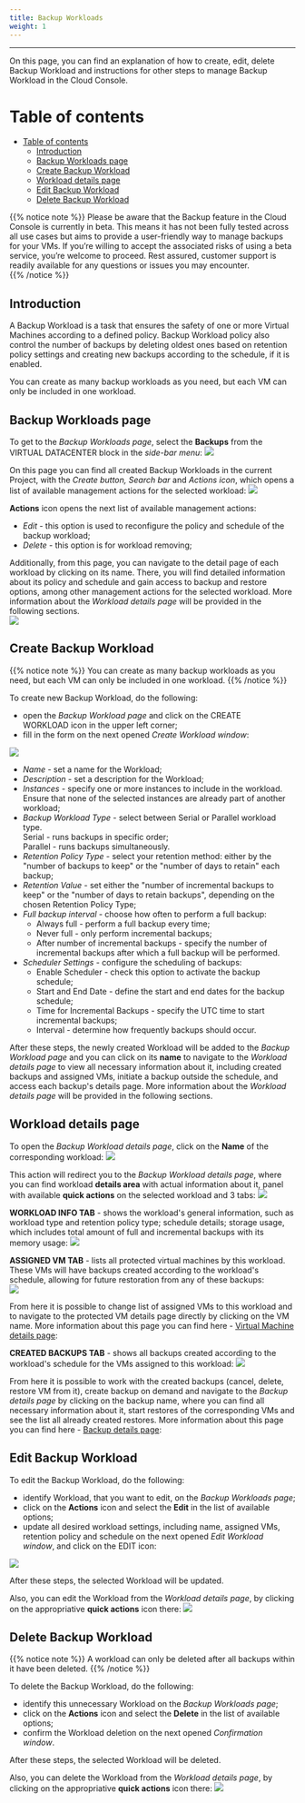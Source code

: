 ```yaml
---
title: Backup Workloads
weight: 1
---
```

___
On this page, you can find an explanation of how to create, edit, delete Backup Workload and instructions for other steps to manage Backup Workload in the Cloud Console.

# Table of contents
- [Table of contents](#table-of-contents)
  - [Introduction](#introduction)
  - [Backup Workloads page](#backup-workloads-page)
  - [Create Backup Workload](#create-backup-workload)
  - [Workload details page](#workload-details-page)
  - [Edit Backup Workload](#edit-backup-workload)
  - [Delete Backup Workload](#delete-backup-workload)
  
{{% notice note %}}
Please be aware that the Backup feature in the Cloud Console is currently in beta. This means it has not been fully tested across all use cases but aims to provide a user-friendly way to manage backups for your VMs. If you’re willing to accept the associated risks of using a beta service, you’re welcome to proceed. Rest assured, customer support is readily available for any questions or issues you may encounter.  
{{% /notice %}}

## Introduction
A Backup Workload is a task that ensures the safety of one or more Virtual Machines according to a defined policy. Backup Workload policy also control the number of backups by deleting oldest ones based on retention policy settings and creating new backups according to the schedule, if it is enabled.

You can create as many backup workloads as you need, but each VM can only be included in one workload.

## Backup Workloads page
To get to the *Backup Workloads page*, select the **Backups** from the VIRTUAL DATACENTER block in the *side-bar menu*:
![](../../../assets/images/backups/1.png?width=15pc&classes=border,shadow) 

On this page you can find all created Backup Workloads in the current Project, with the *Create button, Search bar* and *Actions icon*, which opens a list of available management actions for the selected workload:
![](../../../assets/images/backups/2.png?classes=border,shadow)

**Actions** icon opens the next list of available management actions:  
- *Edit* - this option is used to reconfigure the policy and schedule of the backup workload;      
- *Delete* - this option is for workload removing;  

Additionally, from this page, you can navigate to the detail page of each workload by clicking on its name. There, you will find detailed information about its policy and schedule and gain access to backup and restore options, among other management actions for the selected workload. More information about the *Workload details page* will be provided in the following sections.   
![](../../../assets/images/backups/4.png?classes=border,shadow)

## Create Backup Workload

{{% notice note %}}
You can create as many backup workloads as you need, but each VM can only be included in one workload.
{{% /notice %}}

To create new Backup Workload, do the following:
- open the *Backup Workload page* and click on the CREATE WORKLOAD icon in the upper left corner;
- fill in the form on the next opened *Create Workload window*:

![](../../../assets/images/backups/3.png?width=35pc&classes=border,shadow)
  - *Name* - set a name for the Workload; 
  - *Description* - set a description for the Workload;  
  - *Instances* - specify one or more instances to include in the workload. Ensure that none of the selected instances are already part of another workload;   
  - *Backup Workload Type* - select between Serial or Parallel workload type.   
    Serial - runs backups in specific order;   
    Parallel - runs backups simultaneously.  
  - *Retention Policy Type* - select your retention method: either by the "number of backups to keep" or the "number of days to retain" each backup;  
  - *Retention Value* - set either the "number of incremental backups to keep" or the "number of days to retain backups", depending on the chosen Retention Policy Type;  
  - *Full backup interval* - choose how often to perform a full backup:
    - Always full - perform a full backup every time;  
    - Never full - only perform incremental backups;  
    - After number of incremental backups - specify the number of incremental backups after which a full backup will be performed.
  - *Scheduler Settings* - configure the scheduling of backups:
    - Enable Scheduler - check this option to activate the backup schedule;   
    - Start and End Date - define the start and end dates for the backup schedule;  
    - Time for Incremental Backups - specify the UTC time to start incremental backups;  
    - Interval - determine how frequently backups should occur.

After these steps, the newly created Workload will be added to the *Backup Workload page* and you can click on its **name** to navigate to the *Workload details page* to view all necessary information about it, including created backups and assigned VMs, initiate a backup outside the schedule, and access each backup's details page. More information about the *Workload details page* will be provided in the following sections.   

## Workload details page
To open the *Backup Workload details page*, click on the **Name** of the corresponding workload:
![](../../../assets/images/backups/5.png?classes=border,shadow)

This action will redirect you to the *Backup Workload details page*, where you can find workload **details area** with actual information about it, panel with available **quick actions** on the selected workload and 3 tabs:
![](../../../assets/images/backups/6.png?width=35pc&classes=border,shadow)

**WORKLOAD INFO TAB** - shows the workload's general information, such as workload type and retention policy type; schedule details; storage usage, which includes total amount of full and incremental backups with its memory usage:
![](../../../assets/images/backups/7.png?classes=border,shadow)
  
**ASSIGNED VM TAB** - lists all protected virtual machines by this workload. These VMs will have backups created according to the workload's schedule, allowing for future restoration from any of these backups:  
![](../../../assets/images/backups/8.png?classes=border,shadow)

From here it is possible to change list of assigned VMs to this workload and to navigate to the protected VM details page directly by clicking on the VM name. More information about this page you can find here - [Virtual Machine details page](https://docs.ventuscloud.eu/products/compute/virtual-machines/#virtual-machine-details-page):
  
**CREATED BACKUPS TAB** - shows all backups created according to the workload's schedule for the VMs assigned to this workload:
![](../../../assets/images/backups/9.png?classes=border,shadow)

From here it is possible to work with the created backups (cancel, delete, restore VM from it), create backup on demand and navigate to the *Backup details page* by clicking on the backup name, where you can find all necessary information about it, start restores of the corresponding VMs and see the list all already created restores. More information about this page you can find here - [Backup details page](https://docs.ventuscloud.eu/products/backups/backups/#backup-details-page):

## Edit Backup Workload
To edit the Backup Workload, do the following:
- identify Workload, that you want to edit, on the *Backup Workloads page*;
- click on the **Actions** icon and select the **Edit** in the list of available options;
- update all desired workload settings, including name, assigned VMs, retention policy and schedule on the next opened *Edit Workload window*, and click on the EDIT icon: 
  
![](../../../assets/images/backups/10.png?width=35pc&classes=border,shadow)

After these steps, the selected Workload will be updated.  

Also, you can edit the Workload from the *Workload details page*, by clicking on the appropriative **quick actions** icon there:
![](../../../assets/images/backups/11.png?width=30pc&classes=border,shadow)

## Delete Backup Workload

{{% notice note %}}
A workload can only be deleted after all backups within it have been deleted.
{{% /notice %}}

To delete the Backup Workload, do the following:
- identify this unnecessary Workload on the *Backup Workloads page*;
- click on the **Actions** icon and select the **Delete** in the list of available options;
- confirm the Workload deletion on the next opened *Confirmation window*.

After these steps, the selected Workload will be deleted.  

Also, you can delete the Workload from the *Workload details page*, by clicking on the appropriative **quick actions** icon there:
![](../../../assets/images/backups/12.png?width=30pc&classes=border,shadow)

